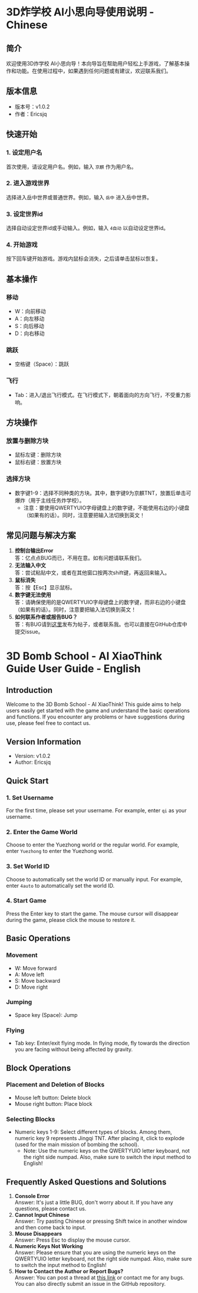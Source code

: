 3D炸学校 AI小思向导使用说明 - Chinese
================

简介
--

欢迎使用3D炸学校 AI小思向导！本向导旨在帮助用户轻松上手游戏，了解基本操作和功能。在使用过程中，如果遇到任何问题或有建议，欢迎联系我们。

版本信息
----

- 版本号：v1.0.2
- 作者：Ericsjq

快速开始
----

### 1. 设定用户名

首次使用，请设定用户名。例如，输入 `京麒` 作为用户名。

### 2. 进入游戏世界

选择进入岳中世界或普通世界。例如，输入 `岳中` 进入岳中世界。

### 3. 设定世界id

选择自动设定世界id或手动输入。例如，输入 `4自动` 以自动设定世界id。

### 4. 开始游戏

按下回车键开始游戏。游戏内鼠标会消失，之后请单击鼠标以恢复。

基本操作
----

### 移动

- W：向前移动
- A：向左移动
- S：向后移动
- D：向右移动

### 跳跃

- 空格键（Space）：跳跃

### 飞行

- Tab：进入/退出飞行模式。在飞行模式下，朝着面向的方向飞行，不受重力影响。

方块操作
----

### 放置与删除方块

- 鼠标左键：删除方块
- 鼠标右键：放置方块

### 选择方块

- 数字键1-9：选择不同种类的方块。其中，数字键9为京麒TNT，放置后单击可爆炸（用于主线任务炸学校）。
  - 注意：要使用QWERTYUIO字母键盘上的数字键，不能使用右边的小键盘（如果有的话）。同时，注意要把输入法切换到英文！

常见问题与解决方案
---------

1. **控制台输出Error**  
答：亿点点BUG而已，不用在意。如有问题请联系我们。
2. **无法输入中文**  
答：尝试粘贴中文，或者在其他窗口按两次shift键，再返回来输入。
3. **鼠标消失**  
答：按【Esc】显示鼠标。
4. **数字键无法使用**  
答：请确保使用的是QWERTYUIO字母键盘上的数字键，而非右边的小键盘（如果有的话）。同时，注意要把输入法切换到英文！
5. **如何联系作者或报告BUG？**  
答：有BUG请到[这里](https://4147093qp2.imdo.co/lt_main.html)发布为帖子，或者联系我。也可以直接在GitHub仓库中提交issue。



# 3D Bomb School - AI XiaoThink Guide User Guide - English

## Introduction

Welcome to the 3D Bomb School - AI XiaoThink! This guide aims to help users easily get started with the game and understand the basic operations and functions. If you encounter any problems or have suggestions during use, please feel free to contact us.

## Version Information

- Version: v1.0.2
- Author: Ericsjq

## Quick Start

### 1. Set Username

For the first time, please set your username. For example, enter `qi` as your username.

### 2. Enter the Game World

Choose to enter the Yuezhong world or the regular world. For example, enter `Yuezhong` to enter the Yuezhong world.

### 3. Set World ID

Choose to automatically set the world ID or manually input. For example, enter `4auto` to automatically set the world ID.

### 4. Start Game

Press the Enter key to start the game. The mouse cursor will disappear during the game, please click the mouse to restore it.

## Basic Operations

### Movement

- W: Move forward
- A: Move left
- S: Move backward
- D: Move right

### Jumping

- Space key (Space): Jump

### Flying

- Tab key: Enter/exit flying mode. In flying mode, fly towards the direction you are facing without being affected by gravity.

## Block Operations

### Placement and Deletion of Blocks

- Mouse left button: Delete block
- Mouse right button: Place block

### Selecting Blocks

- Numeric keys 1-9: Select different types of blocks. Among them, numeric key 9 represents Jingqi TNT. After placing it, click to explode (used for the main mission of bombing the school).  
  - Note: Use the numeric keys on the QWERTYUIO letter keyboard, not the right side numpad. Also, make sure to switch the input method to English!

## Frequently Asked Questions and Solutions

1. **Console Error**  
Answer: It's just a little BUG, don't worry about it. If you have any questions, please contact us.
2. **Cannot Input Chinese**  
Answer: Try pasting Chinese or pressing Shift twice in another window and then come back to input.
3. **Mouse Disappears**  
Answer: Press Esc to display the mouse cursor.
4. **Numeric Keys Not Working**  
Answer: Please ensure that you are using the numeric keys on the QWERTYUIO letter keyboard, not the right side numpad. Also, make sure to switch the input method to English!
5. **How to Contact the Author or Report Bugs?**  
Answer: You can post a thread at [this link](https://4147093qp2.imdo.co/lt_main.html) or contact me for any bugs. You can also directly submit an issue in the GitHub repository.
